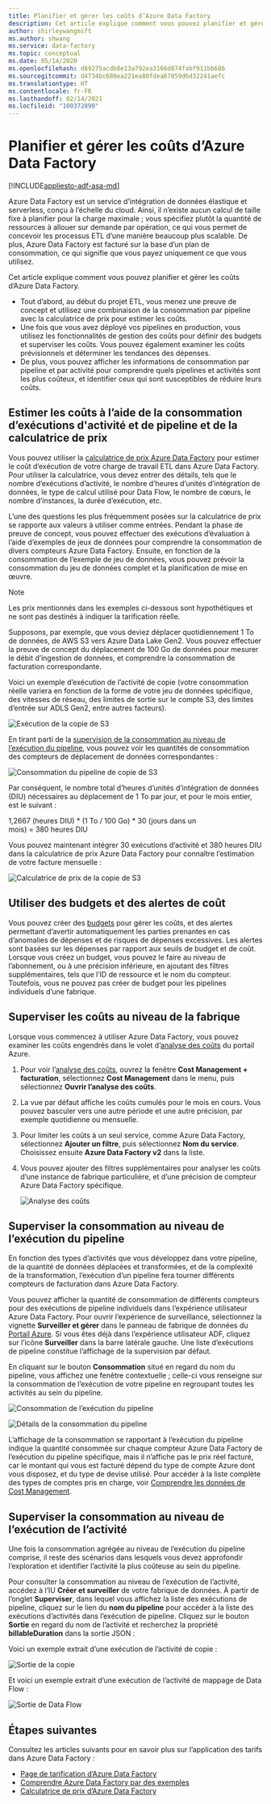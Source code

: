 ```yaml
---
title: Planifier et gérer les coûts d’Azure Data Factory
description: Cet article explique comment vous pouvez planifier et gérer les coûts pour Azure Data Factory.
author: shirleywangmsft
ms.author: shwang
ms.service: data-factory
ms.topic: conceptual
ms.date: 05/14/2020
ms.openlocfilehash: d89275acdb8e13a792ea3166d874fabf911bb686
ms.sourcegitcommit: d4734bc680ea221ea80fdea67859d6d32241aefc
ms.translationtype: HT
ms.contentlocale: fr-FR
ms.lasthandoff: 02/14/2021
ms.locfileid: "100372890"
---
```

# <a name="plan-and-manage-costs-for-azure-data-factory"></a>Planifier et gérer les coûts d’Azure Data Factory

[!INCLUDE[appliesto-adf-asa-md](includes/appliesto-adf-asa-md.md)]

Azure Data Factory est un service d’intégration de données élastique et serverless, conçu à l’échelle du cloud.  Ainsi, il n’existe aucun calcul de taille fixe à planifier pour la charge maximale ; vous spécifiez plutôt la quantité de ressources à allouer sur demande par opération, ce qui vous permet de concevoir les processus ETL d’une manière beaucoup plus scalable. De plus, Azure Data Factory est facturé sur la base d’un plan de consommation, ce qui signifie que vous payez uniquement ce que vous utilisez.

Cet article explique comment vous pouvez planifier et gérer les coûts d’Azure Data Factory.

*   Tout d’abord, au début du projet ETL, vous menez une preuve de concept et utilisez une combinaison de la consommation par pipeline avec la calculatrice de prix pour estimer les coûts.
*   Une fois que vous avez déployé vos pipelines en production, vous utilisez les fonctionnalités de gestion des coûts pour définir des budgets et superviser les coûts. Vous pouvez également examiner les coûts prévisionnels et déterminer les tendances des dépenses.
*   De plus, vous pouvez afficher les informations de consommation par pipeline et par activité pour comprendre quels pipelines et activités sont les plus coûteux, et identifier ceux qui sont susceptibles de réduire leurs coûts.

## <a name="estimate-costs-using-pipeline-and-activity-run-consumption-and-pricing-calculator"></a>Estimer les coûts à l’aide de la consommation d’exécutions d'activité et de pipeline et de la calculatrice de prix

Vous pouvez utiliser la [calculatrice de prix Azure Data Factory](https://azure.microsoft.com/pricing/calculator/?service=data-factory) pour estimer le coût d’exécution de votre charge de travail ETL dans Azure Data Factory.  Pour utiliser la calculatrice, vous devez entrer des détails, tels que le nombre d’exécutions d’activité, le nombre d’heures d’unités d’intégration de données, le type de calcul utilisé pour Data Flow, le nombre de cœurs, le nombre d’instances, la durée d’exécution, etc.

L’une des questions les plus fréquemment posées sur la calculatrice de prix se rapporte aux valeurs à utiliser comme entrées.  Pendant la phase de preuve de concept, vous pouvez effectuer des exécutions d’évaluation à l’aide d’exemples de jeux de données pour comprendre la consommation de divers compteurs Azure Data Factory.  Ensuite, en fonction de la consommation de l’exemple de jeu de données, vous pouvez prévoir la consommation du jeu de données complet et la planification de mise en œuvre.

> [!NOTE]
> Les prix mentionnés dans les exemples ci-dessous sont hypothétiques et ne sont pas destinés à indiquer la tarification réelle.

Supposons, par exemple, que vous deviez déplacer quotidiennement 1 To de données, de AWS S3 vers Azure Data Lake Gen2.  Vous pouvez effectuer la preuve de concept du déplacement de 100 Go de données pour mesurer le débit d’ingestion de données, et comprendre la consommation de facturation correspondante.

Voici un exemple d’exécution de l’activité de copie (votre consommation réelle variera en fonction de la forme de votre jeu de données spécifique, des vitesses de réseau, des limites de sortie sur le compte S3, des limites d’entrée sur ADLS Gen2, entre autres facteurs).

![Exécution de la copie de S3](media/plan-manage-costs/s3-copy-run-details.png)

En tirant parti de la [supervision de la consommation au niveau de l’exécution du pipeline](#monitor-consumption-at-pipeline-run-level), vous pouvez voir les quantités de consommation des compteurs de déplacement de données correspondantes :

![Consommation du pipeline de copie de S3](media/plan-manage-costs/s3-copy-pipeline-consumption.png)

Par conséquent, le nombre total d’heures d’unités d’intégration de données (DIU) nécessaires au déplacement de 1 To par jour, et pour le mois entier, est le suivant :

1,2667 (heures DIU) * (1 To / 100 Go) * 30 (jours dans un mois) = 380 heures DIU

Vous pouvez maintenant intégrer 30 exécutions d’activité et 380 heures DIU dans la calculatrice de prix Azure Data Factory pour connaître l’estimation de votre facture mensuelle :

![Calculatrice de prix de la copie de S3](media/plan-manage-costs/s3-copy-pricing-calculator.png)

## <a name="use-budgets-and-cost-alerts"></a>Utiliser des budgets et des alertes de coût

Vous pouvez créer des [budgets](../cost-management-billing/costs/tutorial-acm-create-budgets.md) pour gérer les coûts, et des alertes permettant d’avertir automatiquement les parties prenantes en cas d’anomalies de dépenses et de risques de dépenses excessives.  Les alertes sont basées sur les dépenses par rapport aux seuils de budget et de coût.  Lorsque vous créez un budget, vous pouvez le faire au niveau de l’abonnement, ou à une précision inférieure, en ajoutant des filtres supplémentaires, tels que l’ID de ressource et le nom du compteur.  Toutefois, vous ne pouvez pas créer de budget pour les pipelines individuels d’une fabrique.

## <a name="monitor-costs-at-factory-level"></a>Superviser les coûts au niveau de la fabrique

Lorsque vous commencez à utiliser Azure Data Factory, vous pouvez examiner les coûts engendrés dans le volet d’[analyse des coûts](../cost-management-billing/costs/quick-acm-cost-analysis.md) du portail Azure.

1. Pour voir l’[analyse des coûts](../cost-management-billing/costs/quick-acm-cost-analysis.md), ouvrez la fenêtre **Cost Management + facturation**, sélectionnez **Cost Management** dans le menu, puis sélectionnez **Ouvrir l’analyse des coûts**.
2. La vue par défaut affiche les coûts cumulés pour le mois en cours.  Vous pouvez basculer vers une autre période et une autre précision, par exemple quotidienne ou mensuelle.
3. Pour limiter les coûts à un seul service, comme Azure Data Factory, sélectionnez **Ajouter un filtre**, puis sélectionnez **Nom du service**.  Choisissez ensuite **Azure Data Factory v2** dans la liste.
4. Vous pouvez ajouter des filtres supplémentaires pour analyser les coûts d’une instance de fabrique particulière, et d’une précision de compteur Azure Data Factory spécifique.

   ![Analyse des coûts](media/plan-manage-costs/cost-analysis.png)

## <a name="monitor-consumption-at-pipeline-run-level"></a>Superviser la consommation au niveau de l’exécution du pipeline

En fonction des types d’activités que vous développez dans votre pipeline, de la quantité de données déplacées et transformées, et de la complexité de la transformation, l’exécution d’un pipeline fera tourner différents compteurs de facturation dans Azure Data Factory.

Vous pouvez afficher la quantité de consommation de différents compteurs pour des exécutions de pipeline individuels dans l’expérience utilisateur Azure Data Factory. Pour ouvrir l’expérience de surveillance, sélectionnez la vignette **Surveiller et gérer** dans le panneau de fabrique de données du [Portail Azure](https://portal.azure.com/). Si vous êtes déjà dans l’expérience utilisateur ADF, cliquez sur l’icône **Surveiller** dans la barre latérale gauche. Une liste d’exécutions de pipeline constitue l’affichage de la supervision par défaut.

En cliquant sur le bouton **Consommation** situé en regard du nom du pipeline, vous affichez une fenêtre contextuelle ; celle-ci vous renseigne sur la consommation de l’exécution de votre pipeline en regroupant toutes les activités au sein du pipeline.

![Consommation de l’exécution du pipeline](media/plan-manage-costs/pipeline-run-consumption.png)

![Détails de la consommation du pipeline](media/plan-manage-costs/pipeline-consumption-details.png)

L’affichage de la consommation se rapportant à l’exécution du pipeline indique la quantité consommée sur chaque compteur Azure Data Factory de l’exécution du pipeline spécifique, mais il n’affiche pas le prix réel facturé, car le montant qui vous est facturé dépend du type de compte Azure dont vous disposez, et du type de devise utilisé.  Pour accéder à la liste complète des types de comptes pris en charge, voir [Comprendre les données de Cost Management](../cost-management-billing/costs/understand-cost-mgt-data.md).

## <a name="monitor-consumption-at-activity-run-level"></a>Superviser la consommation au niveau de l’exécution de l’activité
Une fois la consommation agrégée au niveau de l’exécution du pipeline comprise, il reste des scénarios dans lesquels vous devez approfondir l’exploration et identifier l’activité la plus coûteuse au sein du pipeline.

Pour consulter la consommation au niveau de l’exécution de l’activité, accédez à l’IU **Créer et surveiller** de votre fabrique de données. À partir de l’onglet **Superviser**, dans lequel vous affichez la liste des exécutions de pipeline, cliquez sur le lien du **nom du pipeline** pour accéder à la liste des exécutions d’activités dans l’exécution de pipeline.  Cliquez sur le bouton **Sortie** en regard du nom de l’activité et recherchez la propriété **billableDuration** dans la sortie JSON :

Voici un exemple extrait d’une exécution de l’activité de copie :

![Sortie de la copie](media/plan-manage-costs/copy-output.png)

Et voici un exemple extrait d’une exécution de l’activité de mappage de Data Flow :

![Sortie de Data Flow](media/plan-manage-costs/dataflow-output.png)

## <a name="next-steps"></a>Étapes suivantes

Consultez les articles suivants pour en savoir plus sur l’application des tarifs dans Azure Data Factory :

- [Page de tarification d’Azure Data Factory](https://azure.microsoft.com/pricing/details/data-factory/ssis/)
- [Comprendre Azure Data Factory par des exemples](./pricing-concepts.md)
- [Calculatrice de prix d’Azure Data Factory](https://azure.microsoft.com/pricing/calculator/?service=data-factory)
